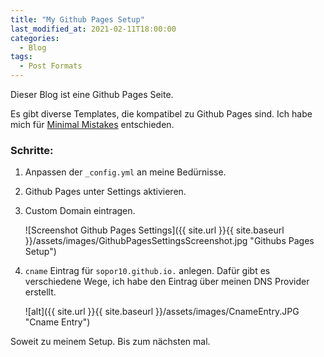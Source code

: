 ```yaml
---
title: "My Github Pages Setup"
last_modified_at: 2021-02-11T18:00:00
categories:
  - Blog
tags:
  - Post Formats
---
```


Dieser Blog ist eine Github Pages Seite.

Es gibt diverse Templates, die kompatibel zu Github Pages sind.
Ich habe mich für [Minimal Mistakes](https://github.com/mmistakes/mm-github-pages-starter) entschieden.

### Schritte:
1. Anpassen der `_config.yml` an meine Bedürnisse.
2. Github Pages unter Settings aktivieren.
3. Custom Domain eintragen.

   ![Screenshot Github Pages Settings]({{ site.url }}{{ site.baseurl }}/assets/images/GithubPagesSettingsScreenshot.jpg "Githubs Pages Setup")

4.  `cname` Eintrag für `sopor10.github.io.` anlegen.
    Dafür gibt es verschiedene Wege, ich habe den Eintrag über meinen DNS Provider erstellt. 
    
    ![alt]({{ site.url }}{{ site.baseurl }}/assets/images/CnameEntry.JPG "Cname Entry")


Soweit zu meinem Setup. 
Bis zum nächsten mal.